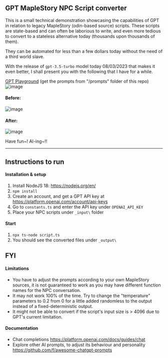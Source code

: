 ## GPT MapleStory NPC Script converter
This is a small technical demonstration showcasing the capabilities of GPT in relation to legacy MapleStory (odin-based source) scripts.
These scripts are state-based and can often be laborious to write, and even more tedious to convert to a stateless alternative today (thousands upon thousands of them).

They can be automated for less than a few dollars today without the need of a third world slave. 

With the release of ``gpt-3.5-turbo`` model today 08/03/2023 that makes it even better, I shall present you with the following that I have for a while.


[GPT Playground](https://platform.openai.com/playground?mode=chat&model=gpt-3.5-turbo-0301) (get the prompts from "/prompts" folder of this repo)
![image](https://user-images.githubusercontent.com/4586194/223625940-698427c4-a6b3-48a9-9a5b-45a85ee11385.png)



#### Before:
![image](https://user-images.githubusercontent.com/4586194/223625239-1c86e732-3179-4345-9105-268d5b578cdb.png)


#### After: 
![image](https://user-images.githubusercontent.com/4586194/223625214-758a2d74-71f5-42c9-af40-fbb47209cc3d.png)


Have fun~! AI-ing~!! 

---------------------------------------

## Instructions to run 
#### Installation & setup
1. Install NodeJS 18: https://nodejs.org/en/ 
2. ```npm install``` 
3. Create an account, and get a GPT API key at https://platform.openai.com/account/api-keys
4. Go to ``constants.ts`` and enter the API key under ``OPENAI_API_KEY``
5. Place your NPC scripts under ``_input\`` folder

#### Start
1. ```npx ts-node script.ts```
2. You should see the converted files under ``_output\``



## FYI
#### Limitations
- You have to adjust the prompts according to your own MapleStory sources, it is not guaranteed to work as you may have different function names for the NPC conversation.
- It may not work 100% of the time. Try to change the "temperature" parameters to 0.2 from 0 for a little added randomless to the output instead of a fixed-deterministic output. 
- It might not be able to convert if the script's input size is > 4096 due to GPT's current limitation. 

#### Documentation
 - Chat completions https://platform.openai.com/docs/guides/chat
 - Explore other AI prompts, to adjust its behaviour and personality https://github.com/f/awesome-chatgpt-prompts

